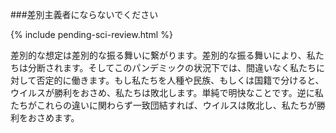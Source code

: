 ###差別主義者にならないでください

{% include pending-sci-review.html %}

差別的な想定は差別的な振る舞いに繋がります。差別的な振る舞いにより、私たちは分断されます。そしてこのパンデミックの状況下では、間違いなく私たちに対して否定的に働きます。もし私たちを人種や民族、もしくは国籍で分けると、ウイルスが勝利をおさめ、私たちは敗北します。単純で明快なことです。逆に私たちがこれらの違いに関わらず一致団結すれば、ウイルスは敗北し、私たちが勝利をおさめます。
